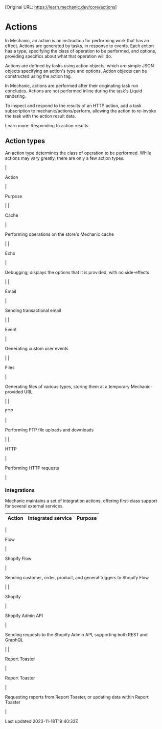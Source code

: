 [Original URL: https://learn.mechanic.dev/core/actions]

# Actions

In Mechanic, an action is an instruction for performing work that has an effect. Actions are generated by tasks, in response to events. Each action has a type, specifying the class of operation to be performed, and options, providing specifics about what that operation will do.

Actions are defined by tasks using action objects, which are simple JSON objects specifying an action's type and options. Action objects can be constructed using the action tag.

In Mechanic, actions are performed after their originating task run concludes. Actions are not performed inline during the task's Liquid rendering.

To inspect and respond to the results of an HTTP action, add a task subscription to mechanic/actions/perform, allowing the action to re-invoke the task with the action result data.

Learn more: Responding to action results

## Action types

An action type determines the class of operation to be performed. While actions may vary greatly, there are only a few action types.

| 

Action

 | 

Purpose

 |
| 

Cache

 | 

Performing operations on the store's Mechanic cache

 |
| 

Echo

 | 

Debugging; displays the options that it is provided, with no side-effects

 |
| 

Email

 | 

Sending transactional email

 |
| 

Event

 | 

Generating custom user events

 |
| 

Files

 | 

Generating files of various types, storing them at a temporary Mechanic-provided URL

 |
| 

FTP

 | 

Performing FTP file uploads and downloads

 |
| 

HTTP

 | 

Performing HTTP requests

 |

### Integrations

Mechanic maintains a set of integration actions, offering first-class support for several external services.

| Action | Integrated service | Purpose |
| --- | --- | --- |
| 

Flow

 | 

Shopify Flow

 | 

Sending customer, order, product, and general triggers to Shopify Flow

 |
| 

Shopify

 | 

Shopify Admin API

 | 

Sending requests to the Shopify Admin API, supporting both REST and GraphQL

 |
| 

Report Toaster

 | 

Report Toaster

 | 

Requesting reports from Report Toaster, or updating data within Report Toaster

 |

Last updated 2023-11-18T19:40:32Z